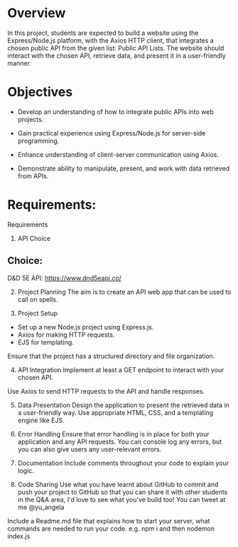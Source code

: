 # Overview
In this project, students are expected to build a website using the Express/Node.js platform, with the Axios HTTP client, that integrates a chosen public API from the given list: Public API Lists. The website should interact with the chosen API, retrieve data, and present it in a user-friendly manner.

# Objectives
* Develop an understanding of how to integrate public APIs into web projects.

* Gain practical experience using Express/Node.js for server-side programming.

* Enhance understanding of client-server communication using Axios.

* Demonstrate ability to manipulate, present, and work with data retrieved from APIs.

# Requirements:
Requirements
1. API Choice
## Choice:
D&D 5E API: https://www.dnd5eapi.co/

2. Project Planning
The aim is to create an API web app that can be used to call on spells.

3. Project Setup
 - Set up a new Node.js project using Express.js.
 - Axios for making HTTP requests.
 - EJS for templating.

Ensure that the project has a structured directory and file organization.

4. API Integration
Implement at least a GET endpoint to interact with your chosen API.

Use Axios to send HTTP requests to the API and handle responses.

5. Data Presentation
Design the application to present the retrieved data in a user-friendly way. Use appropriate HTML, CSS, and a templating engine like EJS.

6. Error Handling
Ensure that error handling is in place for both your application and any API requests. You can console log any errors, but you can also give users any user-relevant errors.

7. Documentation
Include comments throughout your code to explain your logic.

8. Code Sharing
Use what you have learnt about GitHub to commit and push your project to GitHub so that you can share it with other students in the Q&A area, I'd love to see what you've build too! You can tweet at me @yu_angela

Include a Readme.md file that explains how to start your server, what commands are needed to run your code. e.g. npm i  and then nodemon index.js